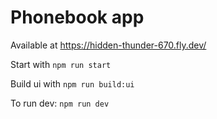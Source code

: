 # Phonebook app
Available at https://hidden-thunder-670.fly.dev/

Start with `npm run start`

Build ui with `npm run build:ui`

To run dev: `npm run dev`